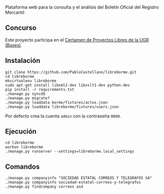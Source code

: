 Plataforma web para la consulta y el análisis del Boletín Oficial del Registro Mercantil

Concurso
--------

Este proyecto participa en el [Certamen de Proyectos Libres de la UGR](http://osl.ugr.es/2014/09/26/premios-a-proyectos-libres-de-la-ugr/) [(Bases)](http://osl.ugr.es/bases-de-los-premios-a-proyectos-libres-de-la-ugr/).

Instalación
-----------

    git clone https://github.com/PabloCastellano/libreborme.git
    cd libreborme
    mkvirtualenv libreborme
    sudo apt-get install libxml2-dev libxslt1-dev python-dev
    pip install -r requirements.txt
    ./manage.py syncdb
    ./manage.py migrate?
    ./manage.py loaddata borme/fixtures/actos.json
    ./manage.py loaddata libreborme/fixtures/users.json

Por defecto crea la cuenta `admin` con la contraseña `0000`.

Ejecución
---------

    cd libreborme
    workon libreborme
    ./manage.py runserver --settings=libreborme.local_settings

Comandos
--------

    ./manage.py companyinfo "SOCIEDAD ESTATAL CORREOS Y TELEGRAFOS SA"
    ./manage.py companyinfo sociedad-estatal-correos-y-telegrafos
    ./manage.py findcompany correos asd

